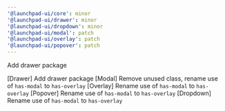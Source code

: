 ```yaml
---
'@launchpad-ui/core': minor
'@launchpad-ui/drawer': minor
'@launchpad-ui/dropdown': minor
'@launchpad-ui/modal': patch
'@launchpad-ui/overlay': patch
'@launchpad-ui/popover': patch
---
```


Add drawer package

[Drawer] Add drawer package
[Modal] Remove unused class, rename use of `has-modal` to `has-overlay`
[Overlay] Rename use of `has-modal` to `has-overlay`
[Popover] Rename use of `has-modal` to `has-overlay`
[Dropdown] Rename use of `has-modal` to `has-overlay`
